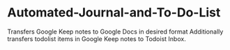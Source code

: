 # Automated-Journal-and-To-Do-List
Transfers Google Keep notes to Google Docs in desired format
Additionally transfers todolist items in Google Keep notes to Todoist Inbox.
